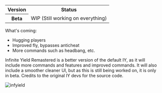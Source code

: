 <table>
  <tr>
    <th>Version</th>
    <th>Status</th>
  </tr>
  <tr>
    <th>Beta</th>
    <td>WIP (Still working on everything)</td>
  </tr>
</table>

What's coming:
- Hugging players
- Improved fly, bypasses anticheat
- More commands such as headbang, etc.

Infinite Yield Remastered is a better version of the default IY, as it will include more commands and features and improved commands. It will also include a smoother cleaner UI, but as this is still being worked on, it is only in beta.
Credits to the original IY devs for the source code.

![infyield](https://github.com/user-attachments/assets/fdc346e2-14b7-4f15-8588-12d0d3f3cad3)

